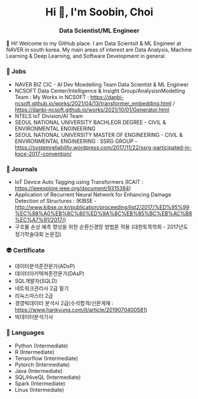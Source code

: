 <h1 align="center">Hi 👋, I'm Soobin, Choi</h1>

<h3 align="center">Data Scientist/ML Engineer</h3>

👋 Hi! Welcome to my GitHub place.
I am Data Scientsit & ML Engineer at NAVER in south korea. My main areas of interest are Data Analysis, Machine Learning & Deep Learning, and Software Development in general.


### 👯 Jobs
- NAVER BIZ CIC - AI Dev Moedelling Team Data Scientist & ML Engineer
- NCSOFT Data Center/Intelligence & Insight Group/AnalysisnModelling Team : 
My Works in NCSOFT : https://danbi-ncsoft.github.io/works/2021/04/13/transformer_embedding.html  / https://danbi-ncsoft.github.io/works/2021/10/01/Generator.html
- NTELS IoT Division/AI Team
- SEOUL NATIONAL UNIVERSITY BACHLEOR DEGREE - CIVIL & ENVIRONMENTAL ENGINEERING
- SEOUL NATIONAL UNIVERSITY MASTER OF ENGINEERING - CIVIL & ENVIRONMENTAL ENGINEERING : SSRG GROUP - https://systemreliability.wordpress.com/2017/11/22/ssrg-participated-in-ksce-2017-convention/

### 🔭 Journals
- IoT Device Auto Tagging using Transformers (ICAIT : https://ieeexplore.ieee.org/document/9315384)
- Application of Recurrent Neural Network for Enhancing Damage Detection of Structures : (KIBSE - http://www.kibse.or.kr/publication/proceeding/list2/2017/%ED%95%99%EC%88%A0%EB%8C%80%ED%9A%8C%EB%85%BC%EB%AC%B8%EC%A7%91/2017/)
- 구조물 손상 예측 향상을 위한 순환신경망 방법론 적용 (대한토목학회 - 2017년도 정기학술대회 논문집)

### 👽 Certificate
- 데이터분석준전문가(ADsP)
- 데이터아키텍쳐준전문가(DAsP)
- SQL개발자(SQLD)
- 네트워크관리사 2급 필기
- 리눅스마스터 2급
- 경영빅데이터 분석사 2급(수석합격/신문게재 : https://www.hankyung.com/it/article/2019070400581)
- 빅데이터분석기사

### 🌱 Languages
 - Python (Intermediate)
 - R (Intermediate)
 - Tensorflow (Intermediate)
 - Pytorch (Intermediate)
 - Java (Intermediate)
 - SQL/HiveQL (Intermediate)
 - Spark (Intermediate)
 - Linux (Intermediate)

